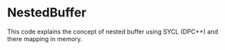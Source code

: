 # NestedBuffer
This code explains the concept of nested buffer using SYCL (DPC++) and there mapping in memory.
